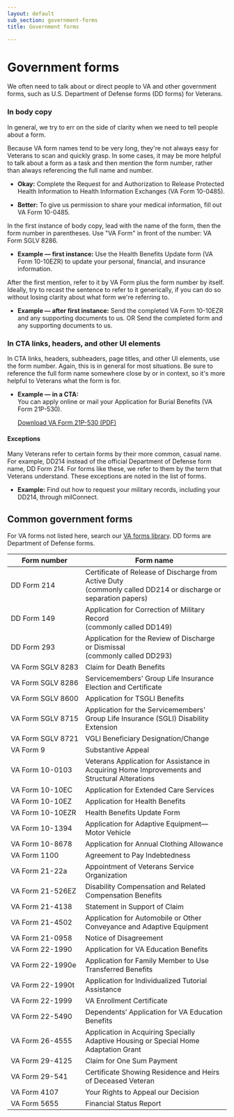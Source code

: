 ```yaml
---
layout: default
sub_section: government-forms
title: Government forms

---
```


# Government forms

We often need to talk about or direct people to VA and other government forms, such as U.S. Department of Defense forms (DD forms) for Veterans.

###  In body copy

In general, we try to err on the side of clarity when we need to tell people about a form. 

Because VA form names tend to be very long, they're not always easy for Veterans to scan and quickly grasp. In some cases, it may be more helpful to talk about a form as a task and then mention the form number, rather than always referencing the full name and number.

- __Okay:__ Complete the Request for and Authorization to Release Protected Health Information to Health Information Exchanges (VA Form 10-0485).

- __Better:__ To give us permission to share your medical information, fill out VA Form 10-0485.

  

In the first instance of body copy, lead with the name of the form, then the form number in parentheses. Use "VA Form" in front of the number: VA Form SGLV 8286.

- **Example — first instance:** 
  Use the Health Benefits Update form (VA Form 10-10EZR) to update your personal, financial, and insurance information.

After the first mention, refer to it by VA Form plus the form number by itself. Ideally, try to recast the sentence  to refer to it generically, if you can do so without losing clarity about what form we're referring to. 

- **Example — after first instance:** 
  Send the completed VA Form 10-10EZR and any supporting documents to us.
  OR
  Send the completed form and any supporting documents to us.



### In CTA links, headers, and other UI elements

In CTA links, headers, subheaders, page titles, and other UI elements, use the form number. Again, this is in general for most situations. Be sure to reference the full form name somewhere close by or in context, so it's more helpful to Veterans what the form is for. 

- **Example — in a CTA:**  
  You can apply online or mail your Application for Burial Benefits (VA Form 21P-530). 

  [Download VA Form 21P-530 (PDF)](https://www.vba.va.gov/pubs/forms/VBA-21P-530-ARE.pdf)



#### Exceptions

Many Veterans refer to certain forms by their more common, casual name. For example, DD214 instead of the official Department of Defense form name, DD Form 214. For forms like these, we refer to them by the term that Veterans understand. These exceptions are noted in the list of forms. 

- **Example:** 
  Find out how to request your military records, including your DD214, through milConnect.

  

## Common government forms

For VA forms not listed here, search our [VA forms library](https://www.va.gov/vaforms/).  DD forms are Department of Defense forms. 

| Form number                      | Form name                                                    |
| -------------------------------- | ------------------------------------------------------------ |
| DD Form 214                      | Certificate of Release of Discharge from Active Duty <br />(commonly called DD214 or discharge or separation papers) |
| DD Form 149                      | Application for Correction of Military Record <br />(commonly called DD149) |
| DD Form 293                      | Application for the Review of Discharge or Dismissal <br />(commonly called DD293) |
| VA&nbsp;Form&nbsp;SGLV&nbsp;8283 | Claim for Death Benefits                                     |
| VA&nbsp;Form&nbsp;SGLV&nbsp;8286 | Servicemembers' Group Life Insurance Election and Certificate |
| VA&nbsp;Form&nbsp;SGLV&nbsp;8600 | Application for TSGLI Benefits                               |
| VA&nbsp;Form&nbsp;SGLV&nbsp;8715 | Application for the Servicemembers' Group Life Insurance (SGLI) Disability Extension |
| VA&nbsp;Form&nbsp;SGLV&nbsp;8721 | VGLI Beneficiary Designation/Change                          |
| VA Form 9                        | Substantive Appeal                                           |
| VA Form 10-0103                  | Veterans Application for Assistance in Acquiring Home Improvements and Structural Alterations |
| VA Form 10-10EC                  | Application for Extended Care Services                       |
| VA Form 10-10EZ                  | Application for Health Benefits                              |
| VA&nbsp;Form&nbsp;10-10EZR       | Health Benefits Update Form                                  |
| VA&nbsp;Form&nbsp;10-1394        | Application for Adaptive Equipment—Motor Vehicle             |
| VA Form 10-8678                  | Application for Annual Clothing Allowance                    |
| VA Form 1100                     | Agreement to Pay Indebtedness                                |
| VA Form 21-22a                   | Appointment of Veterans Service Organization                 |
| VA Form 21-526EZ                 | Disability Compensation and Related Compensation Benefits    |
| VA Form 21-4138                  | Statement in Support of Claim                                |
| VA Form 21-4502                  | Application for Automobile or Other Conveyance and Adaptive Equipment |
| VA Form 21-0958                  | Notice of Disagreement                                       |
| VA Form 22-1990                  | Application for VA Education Benefits                        |
| VA&nbsp;Form&nbsp;22-1990e       | Application for Family Member to Use Transferred Benefits    |
| VA Form 22-1990t                 | Application for Individualized Tutorial Assistance           |
| VA Form 22-1999                  | VA Enrollment Certificate                                    |
| VA Form 22-5490                  | Dependents’ Application for VA Education Benefits            |
| VA Form 26-4555                  | Application in Acquiring Specially Adaptive Housing or Special Home Adaptation Grant |
| VA Form 29-4125                  | Claim for One Sum Payment                                    |
| VA Form 29-541                   | Certificate Showing Residence and Heirs of Deceased Veteran  |
| VA Form 4107                     | Your Rights to Appeal our Decision                           |
| VA Form 5655                     | Financial Status Report                                      |

